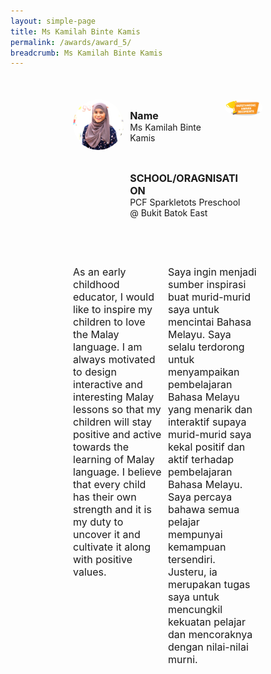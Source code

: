 ```yaml
---
layout: simple-page
title: Ms Kamilah Binte Kamis
permalink: /awards/award_5/
breadcrumb: Ms Kamilah Binte Kamis
---
```


<style>
    .wrapper {
        display: grid;
        margin-top: 50px;
        margin-left: 100px;
        margin-right: 100px;
        grid-template-columns: 10% 10% 10% 10% 10% 10% 10% 10% 10% 10%;
        grid-template-rows: 100px 100px auto ;
    }

   .item1 {
        grid-column-start: 1;
        grid-column-end: 4;
        grid-row-start: 1;
        grid-row-end: 3;
        /* text-align: center; */
        margin-right: 10px;
    }

   .item2 {
        grid-column-start: 4;
        grid-column-end: 9;
        grid-row-start: 1;
        grid-row-end: 2;
        /* text-align: center; */
    }

   .item3 {
        grid-column-start: 4;
        grid-column-end: 10;
        grid-row-start: 2;
        grid-row-end: 3;
        /* text-align: center; */
    }

   .item4 {
        grid-column-start: 9;
        grid-column-end: 11;
        grid-row-start: 1;
        grid-row-end: 2;
        /* text-align: center; */
    }

   .item5 {
        grid-column-start: 1;
        grid-column-end: 6;
        grid-row-start: 3;
        grid-row-end: 4;
        margin-top: 50px;
        /* text-align: center; */
    }

   .item6 {
        grid-column-start: 6;
        grid-column-end: 11;
        grid-row-start: 3;
        grid-row-end: 4;
        margin-top: 50px;
        /* text-align: center; */
    }
</style>

<div class="wrapper">
        <div class="item1">
            <img style="border-radius: 50%; width: 100%;" src="/images/Ms Kamilah Binte Kamis_square.jpg">
        </div>

   <div class="item2">
                <p style="font-weight: bold;margin-bottom: 0px;font-size: 16px">Name</p>
                <p style="margin-top: 0px;font-size: 14px;">
                  Ms Kamilah Binte Kamis
                  </p>
        </div>

   <div class="item3">
                <p style="font-weight: bold;margin-bottom: 0px;font-size: 16px">SCHOOL/ORAGNISATION</p>
                <p style="margin-top: 0px;font-size: 14px;">
                  PCF Sparkletots Preschool @ Bukit Batok East
  </p>
        </div>

   <div class="item4">
                <img style="border-radius: 50%; width: 200px;" src="/images/Outstanding.PNG">
   </div>

   <div class="item5">
            <p style="margin-right: 10px;font-size: 16px;">
              As an early childhood educator, I would like to inspire my children to love the Malay language. I am always motivated to design interactive and interesting Malay lessons so that my children will stay positive and active towards the learning of Malay language. I believe that every child has their own strength and it is my duty to uncover it and cultivate it along with positive values.
</p>
        </div>

   <div class="item6">
                <p style="margin-right: 10px;font-size: 16px;">
                  Saya ingin menjadi sumber inspirasi buat murid-murid saya untuk mencintai Bahasa Melayu. Saya selalu terdorong untuk menyampaikan pembelajaran Bahasa Melayu yang menarik dan interaktif supaya murid-murid saya kekal positif dan aktif terhadap pembelajaran Bahasa Melayu. Saya percaya bahawa semua pelajar mempunyai kemampuan tersendiri. Justeru, ia merupakan tugas saya untuk mencungkil kekuatan pelajar dan mencoraknya dengan nilai-nilai murni. 
</p>
        </div>
</div>
